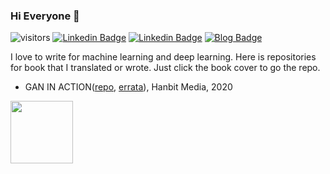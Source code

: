 ### Hi Everyone 👋

![visitors](https://visitor-badge.glitch.me/badge?page_id=rickiepark.visitor-badge)
[![Linkedin Badge](https://img.shields.io/badge/-LinkedIn-0077b5?style=flat-square&logo=Linkedin&logoColor=white&link=https://www.linkedin.com/in/haesunpark/)](https://www.linkedin.com/in/haesunpark/) 
[![Linkedin Badge](https://img.shields.io/badge/-Youtube-ff0000?style=flat-square&logo=Youtube&logoColor=white&link=https://www.youtube.com/c/HaesunPark_ML/)](https://www.youtube.com/c/HaesunPark_ML/)
[![Blog Badge](https://img.shields.io/badge/-Blog-21759B?style=flat-square&logo=Wordpress&logoColor=white&link=https://tensorflow.blog/)](https://tensorflow.blog/)

I love to write for machine learning and deep learning. Here is repositories for book that I translated or wrote. Just click the book cover to go the repo.

* GAN IN ACTION([repo](https://github.com/rickiepark/gans-in-action), [errata](https://tensorflow.blog/gan-in-action/)), Hanbit Media, 2020

<img src="https://i1.wp.com/hanbit.co.kr/data/books/B3137824436_l.jpg" height="100">

<!--
**rickiepark/rickiepark** is a ✨ _special_ ✨ repository because its `README.md` (this file) appears on your GitHub profile.

Here are some ideas to get you started:

- 🔭 I’m currently working on ...
- 🌱 I’m currently learning ...
- 👯 I’m looking to collaborate on ...
- 🤔 I’m looking for help with ...
- 💬 Ask me about ...
- 📫 How to reach me: ...
- 😄 Pronouns: ...
- ⚡ Fun fact: ...
-->

